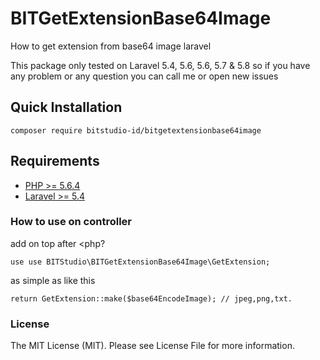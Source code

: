 # BITGetExtensionBase64Image
How to get extension from base64 image laravel

This package only tested on Laravel 5.4, 5.6, 5.6, 5.7 & 5.8 so if you have any problem or any question you can call me or open new issues

## Quick Installation
```
composer require bitstudio-id/bitgetextensionbase64image
```

## Requirements
- [PHP >= 5.6.4](http://php.net/)
- [Laravel >= 5.4](https://github.com/laravel/framework)

### How to use on controller
add on top after <php?
```
use use BITStudio\BITGetExtensionBase64Image\GetExtension;
```
as simple as like this
```
return GetExtension::make($base64EncodeImage); // jpeg,png,txt.
```

### License
The MIT License (MIT). Please see License File for more information.
